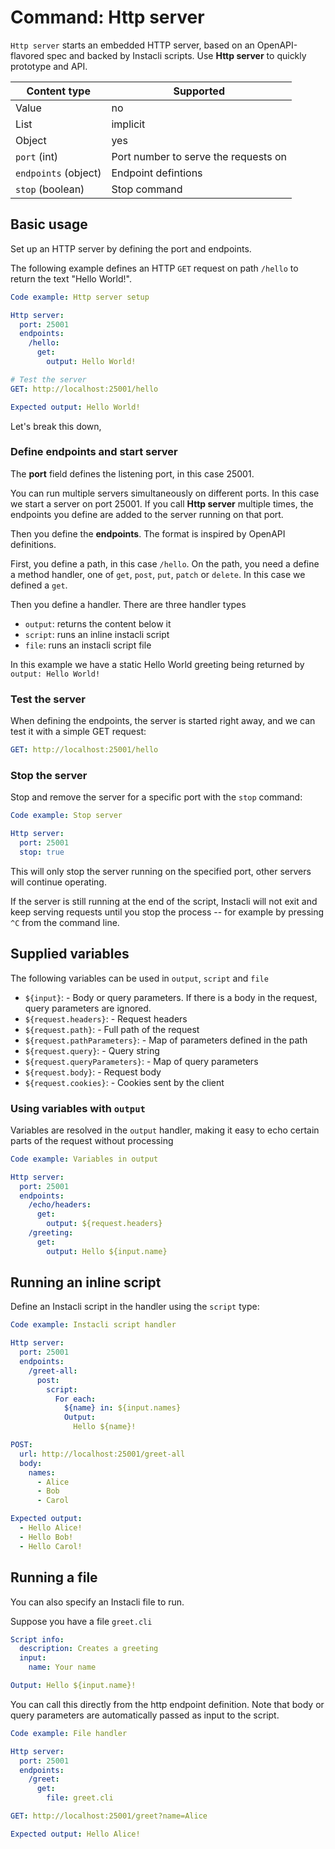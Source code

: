 # Command: Http server

`Http server` starts an embedded HTTP server, based on an OpenAPI-flavored spec and backed by Instacli scripts. Use
**Http server** to quickly prototype and API.

| Content type         | Supported                            |
|----------------------|--------------------------------------|
| Value                | no                                   |
| List                 | implicit                             |
| Object               | yes                                  |
| `port` (int)         | Port number to serve the requests on |
| `endpoints` (object) | Endpoint defintions                  |
| `stop` (boolean)     | Stop command                         |

## Basic usage

Set up an HTTP server by defining the port and endpoints.

The following example defines an HTTP `GET` request on path `/hello` to return the text "Hello World!".

```yaml instacli
Code example: Http server setup

Http server:
  port: 25001
  endpoints:
    /hello:
      get:
        output: Hello World!

# Test the server
GET: http://localhost:25001/hello

Expected output: Hello World!
```

Let's break this down,

### Define endpoints and start server

The **port** field defines the listening port, in this case 25001.

You can run multiple servers simultaneously on different ports. In this case we start a server on port 25001. If you
call **Http server** multiple times, the endpoints you define are added to the server running on that port.

Then you define the **endpoints**. The format is inspired by OpenAPI definitions.

First, you define a path, in this case `/hello`. On the path, you need a define a method handler, one
of `get`, `post`, `put`, `patch` or `delete`. In this case we defined a `get`.

Then you define a handler. There are three handler types

* `output`: returns the content below it
* `script`: runs an inline instacli script
* `file`: runs an instacli script file

In this example we have a static Hello World greeting being returned by `output: Hello World!`

### Test the server

When defining the endpoints, the server is started right away, and we can test it with a simple GET request:

```yaml instacli
GET: http://localhost:25001/hello
```

### Stop the server

Stop and remove the server for a specific port with the `stop` command:

```yaml instacli
Code example: Stop server

Http server:
  port: 25001
  stop: true
```

This will only stop the server running on the specified port, other servers will continue operating.

If the server is still running at the end of the script, Instacli will not exit and keep serving requests until you stop
the process -- for example by pressing `^C` from the command line.

## Supplied variables

The following variables can be used in `output`, `script` and `file`

* `${input}`: - Body or query parameters. If there is a body in the request, query parameters are ignored.
* `${request.headers}`: - Request headers
* `${request.path}`: - Full path of the request
* `${request.pathParameters}`: - Map of parameters defined in the path
* `${request.query}`: - Query string
* `${request.queryParameters}`: - Map of query parameters
* `${request.body}`: - Request body
* `${request.cookies}`: - Cookies sent by the client

### Using variables with `output`

Variables are resolved in the `output` handler, making it easy to echo certain parts of the request without processing

```yaml instacli
Code example: Variables in output

Http server:
  port: 25001
  endpoints:
    /echo/headers:
      get:
        output: ${request.headers}
    /greeting:
      get:
        output: Hello ${input.name}
```

<!-- yaml instacli after

--- 
Http server:
  port: 25001
  stop: true
-->

## Running an inline script

Define an Instacli script in the handler using the `script` type:

```yaml instacli
Code example: Instacli script handler

Http server:
  port: 25001
  endpoints:
    /greet-all:
      post:
        script:
          For each:
            ${name} in: ${input.names}
            Output:
              Hello ${name}!

POST:
  url: http://localhost:25001/greet-all
  body:
    names:
      - Alice
      - Bob
      - Carol

Expected output:
  - Hello Alice!
  - Hello Bob!
  - Hello Carol!
```

<!-- yaml instacli after

---
Http server:
  port: 25001
  stop: true
-->

## Running a file

You can also specify an Instacli file to run.

Suppose you have a file `greet.cli`

```yaml file:greet.cli
Script info:
  description: Creates a greeting
  input:
    name: Your name

Output: Hello ${input.name}!
```

You can call this directly from the http endpoint definition. Note that body or query parameters are automatically
passed as input to the script.

```yaml instacli
Code example: File handler

Http server:
  port: 25001
  endpoints:
    /greet:
      get:
        file: greet.cli

GET: http://localhost:25001/greet?name=Alice

Expected output: Hello Alice!
```

<!-- yaml instacli after

---
Http server:
  port: 25001
  stop: true
-->
